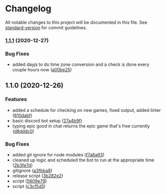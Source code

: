 # Changelog

All notable changes to this project will be documented in this file. See [standard-version](https://github.com/conventional-changelog/standard-version) for commit guidelines.

### [1.1.1](https://github.com/StrixOSG/EpicBot/compare/v1.1.0...v1.1.1) (2020-12-27)


### Bug Fixes

* added dayjs to do time zone conversion and a check is done every couple hours now ([a00be25](https://github.com/StrixOSG/EpicBot/commit/a00be25459150cd1f64e5b31c8c9392146cecd71))

## 1.1.0 (2020-12-26)


### Features

* added a schedule for checking on new games, fixed output, added linter ([610dabf](https://github.com/StrixOSG/EpicBot/commit/610dabf53c7356f79e2d00eaef1742ba4598e834))
* basic discord bot setup ([27a4b9f](https://github.com/StrixOSG/EpicBot/commit/27a4b9f18d1832da10d47b0761bcd544048d3a01))
* typing epic good in chat returns the epic game that's free currently ([d8dddc0](https://github.com/StrixOSG/EpicBot/commit/d8dddc0e3a8216630ceed399a7baaab78861adff))


### Bug Fixes

* added git ignore for node modules ([f7a6a93](https://github.com/StrixOSG/EpicBot/commit/f7a6a9353486dd9d1fe1f2a072b6a66f84a3b216))
* cleaned up logic and scheduled the bot to run at the appropriate time ([2b3fe7d](https://github.com/StrixOSG/EpicBot/commit/2b3fe7d827dcd3730d0848d746c55087e1411648))
* gitignore ([a3fbba8](https://github.com/StrixOSG/EpicBot/commit/a3fbba8cf81809c00d2d654a5918f48ae9fd51b4))
* release script ([3b282e2](https://github.com/StrixOSG/EpicBot/commit/3b282e2dd7972f01c148d860d81d63a74ca21366))
* script ([5609e79](https://github.com/StrixOSG/EpicBot/commit/5609e7910652baf489957cbff14bfd657121f2a8))
* script ([c3cf5d5](https://github.com/StrixOSG/EpicBot/commit/c3cf5d5c120ab9f8ac2b2d0e4bbe12fdee871d27))
